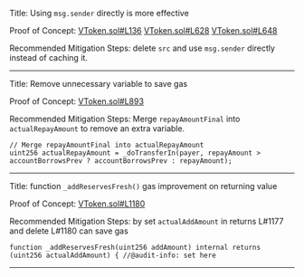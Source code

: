 Title: Using `msg.sender` directly is more effective

Proof of Concept:
[VToken.sol#L136](https://github.com/code-423n4/2023-05-venus/blob/main/contracts/VToken.sol#L136) [VToken.sol#L628](https://github.com/code-423n4/2023-05-venus/blob/main/contracts/VToken.sol#L628)
[VToken.sol#L648](https://github.com/code-423n4/2023-05-venus/blob/main/contracts/VToken.sol#L648)

Recommended Mitigation Steps:
delete `src` and use `msg.sender` directly instead of caching it.
________________________________________________________________________

Title: Remove unnecessary variable to save gas

Proof of Concept:
[VToken.sol#L893](https://github.com/code-423n4/2023-05-venus/blob/main/contracts/VToken.sol#L893)

Recommended Mitigation Steps:
Merge `repayAmountFinal` into `actualRepayAmount` to remove an extra variable.

```
// Merge repayAmountFinal into actualRepayAmount
uint256 actualRepayAmount = _doTransferIn(payer, repayAmount > accountBorrowsPrev ? accountBorrowsPrev : repayAmount);
```
________________________________________________________________________

Title: function `_addReservesFresh()` gas improvement on returning value

Proof of Concept:
[VToken.sol#L1180](https://github.com/code-423n4/2023-05-venus/blob/main/contracts/VToken.sol#L1180)

Recommended Mitigation Steps:
by set `actualAddAmount` in returns L#1177 and delete L#1180 can save gas

```
function _addReservesFresh(uint256 addAmount) internal returns (uint256 actualAddAmount) { //@audit-info: set here
```
________________________________________________________________________
